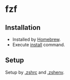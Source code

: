 # fzf

## Installation

* Installed by [Homebrew](../homebrew/README.md).
* Execute [install](../script/install) command.

## Setup

Setup by [.zshrc](../zsh/.symlink.zshrc) and [.zshenv](../zsh/.symlink.zshenv).
